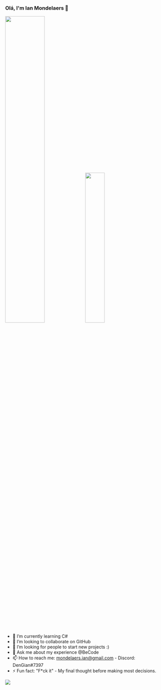 ### Olá, I'm Ian Mondelaers 👋

  <img 
    width="50%"
    src="http://github-readme-streak-stats.herokuapp.com?user=DenGian&border=e4e2e2&theme=radical" /> 
    <img width="35%" src="https://github-readme-stats.vercel.app/api/top-langs/?username=DenGian&layout=compact&theme=radical" /> 

<!-- 🔭 I’m currently working on ...-->
- 🌱 I’m currently learning C#
- 👯 I’m looking to collaborate on GitHub 
- 🤔 I’m looking for people to start new projects :)
- 💬 Ask me about my experience @BeCode
- 📫 How to reach me: mondelaers.ian@gmail.com - Discord: DenGian#7397
- ⚡ Fun fact: "F*ck it" - My final thought before making most decisions.

<img src="https://github-readme-stats.vercel.app/api?username=DenGian&&show_icons=true&title_color=ffffff&icon_color=0c22f0&text_color=ffffff&bg_color=191919">
